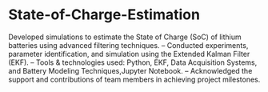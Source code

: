 # State-of-Charge-Estimation
Developed simulations to estimate the State of Charge (SoC) of lithium batteries using advanced filtering techniques.
– Conducted experiments, parameter identification, and simulation using the Extended Kalman Filter (EKF).
– Tools & technologies used: Python, EKF, Data Acquisition Systems, and Battery Modeling Techniques,Jupyter Notebook.
– Acknowledged the support and contributions of team members in achieving project milestones.
